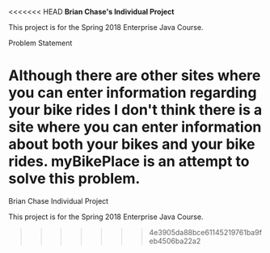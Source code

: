 <<<<<<< HEAD
**Brian Chase's Individual Project**

This project is for the Spring 2018 Enterprise Java Course.

Problem Statement

Although there are other sites where you can enter information regarding your bike rides I don't think there is a site where you can enter information about both your bikes and your bike rides.  myBikePlace is an attempt to solve this problem.
=======
Brian Chase Individual Project

This project is for the Spring 2018 Enterprise Java Course.

>>>>>>> 4e3905da88bce61145219761ba9feb4506ba22a2
